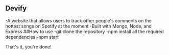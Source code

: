 ## Devify
-A website that allows users to track other people's comments on the hottest songs on Spotify at the moment
-Built with Mongo, Node, and Express
##How to use
-git clone the repository
-npm install all the required dependencies
-npm start

That's it, you're done!
